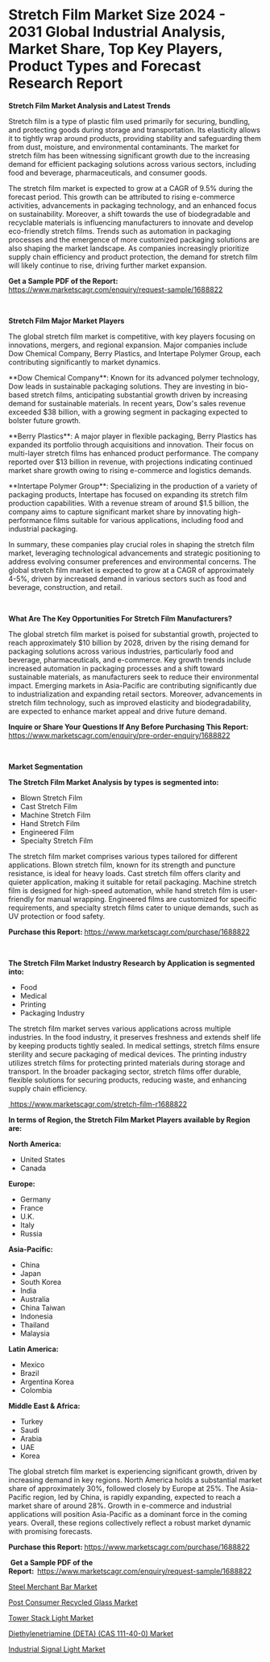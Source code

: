 <p><h1>Stretch Film Market Size 2024 - 2031 Global Industrial Analysis, Market Share, Top Key Players, Product Types and Forecast Research Report</h1></p><p><strong>Stretch Film Market Analysis and Latest Trends</strong></p>
<p><p>Stretch film is a type of plastic film used primarily for securing, bundling, and protecting goods during storage and transportation. Its elasticity allows it to tightly wrap around products, providing stability and safeguarding them from dust, moisture, and environmental contaminants. The market for stretch film has been witnessing significant growth due to the increasing demand for efficient packaging solutions across various sectors, including food and beverage, pharmaceuticals, and consumer goods.</p><p>The stretch film market is expected to grow at a CAGR of 9.5% during the forecast period. This growth can be attributed to rising e-commerce activities, advancements in packaging technology, and an enhanced focus on sustainability. Moreover, a shift towards the use of biodegradable and recyclable materials is influencing manufacturers to innovate and develop eco-friendly stretch films. Trends such as automation in packaging processes and the emergence of more customized packaging solutions are also shaping the market landscape. As companies increasingly prioritize supply chain efficiency and product protection, the demand for stretch film will likely continue to rise, driving further market expansion.</p></p>
<p><strong>Get a Sample PDF of the Report:&nbsp;</strong> <a href="https://www.marketscagr.com/enquiry/request-sample/1688822?utm_campaign=1179&utm_medium=2&utm_source=Github&utm_content=ia&utm_term=17102024&utm_id=stretch-film">https://www.marketscagr.com/enquiry/request-sample/1688822</a></p>
<p>&nbsp;</p>
<p><strong>Stretch Film Major Market Players</strong></p>
<p><p>The global stretch film market is competitive, with key players focusing on innovations, mergers, and regional expansion. Major companies include Dow Chemical Company, Berry Plastics, and Intertape Polymer Group, each contributing significantly to market dynamics.</p><p>**Dow Chemical Company**: Known for its advanced polymer technology, Dow leads in sustainable packaging solutions. They are investing in bio-based stretch films, anticipating substantial growth driven by increasing demand for sustainable materials. In recent years, Dow's sales revenue exceeded $38 billion, with a growing segment in packaging expected to bolster future growth.</p><p>**Berry Plastics**: A major player in flexible packaging, Berry Plastics has expanded its portfolio through acquisitions and innovation. Their focus on multi-layer stretch films has enhanced product performance. The company reported over $13 billion in revenue, with projections indicating continued market share growth owing to rising e-commerce and logistics demands.</p><p>**Intertape Polymer Group**: Specializing in the production of a variety of packaging products, Intertape has focused on expanding its stretch film production capabilities. With a revenue stream of around $1.5 billion, the company aims to capture significant market share by innovating high-performance films suitable for various applications, including food and industrial packaging.</p><p>In summary, these companies play crucial roles in shaping the stretch film market, leveraging technological advancements and strategic positioning to address evolving consumer preferences and environmental concerns. The global stretch film market is expected to grow at a CAGR of approximately 4-5%, driven by increased demand in various sectors such as food and beverage, construction, and retail.</p></p>
<p>&nbsp;</p>
<p><strong>What Are The Key Opportunities For Stretch Film Manufacturers?</strong></p>
<p><p>The global stretch film market is poised for substantial growth, projected to reach approximately $10 billion by 2028, driven by the rising demand for packaging solutions across various industries, particularly food and beverage, pharmaceuticals, and e-commerce. Key growth trends include increased automation in packaging processes and a shift toward sustainable materials, as manufacturers seek to reduce their environmental impact. Emerging markets in Asia-Pacific are contributing significantly due to industrialization and expanding retail sectors. Moreover, advancements in stretch film technology, such as improved elasticity and biodegradability, are expected to enhance market appeal and drive future demand.</p></p>
<p><strong>Inquire or Share Your Questions If Any Before Purchasing This Report:</strong> <a href="https://www.marketscagr.com/enquiry/pre-order-enquiry/1688822?utm_campaign=1179&utm_medium=2&utm_source=Github&utm_content=ia&utm_term=17102024&utm_id=stretch-film">https://www.marketscagr.com/enquiry/pre-order-enquiry/1688822</a></p>
<p>&nbsp;</p>
<p><strong>Market Segmentation</strong></p>
<p><strong>The Stretch Film Market Analysis by types is segmented into:</strong></p>
<p><ul><li>Blown Stretch Film</li><li>Cast Stretch Film</li><li>Machine Stretch Film</li><li>Hand Stretch Film</li><li>Engineered Film</li><li>Specialty Stretch Film</li></ul></p>
<p><p>The stretch film market comprises various types tailored for different applications. Blown stretch film, known for its strength and puncture resistance, is ideal for heavy loads. Cast stretch film offers clarity and quieter application, making it suitable for retail packaging. Machine stretch film is designed for high-speed automation, while hand stretch film is user-friendly for manual wrapping. Engineered films are customized for specific requirements, and specialty stretch films cater to unique demands, such as UV protection or food safety.</p></p>
<p><strong>Purchase this Report:&nbsp;</strong><a href="https://www.marketscagr.com/purchase/1688822?utm_campaign=1179&utm_medium=2&utm_source=Github&utm_content=ia&utm_term=17102024&utm_id=stretch-film">https://www.marketscagr.com/purchase/1688822</a></p>
<p>&nbsp;</p>
<p><strong>The Stretch Film Market Industry Research by Application is segmented into:</strong></p>
<p><ul><li>Food</li><li>Medical</li><li>Printing</li><li>Packaging Industry</li></ul></p>
<p><p>The stretch film market serves various applications across multiple industries. In the food industry, it preserves freshness and extends shelf life by keeping products tightly sealed. In medical settings, stretch films ensure sterility and secure packaging of medical devices. The printing industry utilizes stretch films for protecting printed materials during storage and transport. In the broader packaging sector, stretch films offer durable, flexible solutions for securing products, reducing waste, and enhancing supply chain efficiency.</p></p>
<p><a href="https://www.marketscagr.com/stretch-film-r1688822?utm_campaign=1179&utm_medium=2&utm_source=Github&utm_content=ia&utm_term=17102024&utm_id=stretch-film">&nbsp;https://www.marketscagr.com/stretch-film-r1688822</a></p>
<p><strong>In terms of Region, the Stretch Film Market Players available by Region are:</strong></p>
<p>
    <p> <strong> North America: </strong>
        <ul>
            <li>United States</li>
            <li>Canada</li>
        </ul>
        </p> 
    <p> <strong> Europe: </strong>
        <ul>
            <li>Germany</li>
            <li>France</li>
            <li>U.K.</li>
            <li>Italy</li>
            <li>Russia</li>
        </ul>
        </p> 
    <p> <strong> Asia-Pacific: </strong>
        <ul>
            <li>China</li>
            <li>Japan</li>
            <li>South Korea</li>
            <li>India</li>
            <li>Australia</li>
            <li>China Taiwan</li>
            <li>Indonesia</li>
            <li>Thailand</li>
            <li>Malaysia</li>
        </ul>
        </p> 
    <p> <strong> Latin America: </strong>
        <ul>
            <li>Mexico</li>
            <li>Brazil</li>
            <li>Argentina Korea</li>
            <li>Colombia</li>
        </ul>
        </p> 
    <p> <strong> Middle East & Africa: </strong>
        <ul>
            <li>Turkey</li>
            <li>Saudi</li>
            <li>Arabia</li>
            <li>UAE</li>
            <li>Korea</li>
        </ul>
    </p>
    </p>
<p><p>The global stretch film market is experiencing significant growth, driven by increasing demand in key regions. North America holds a substantial market share of approximately 30%, followed closely by Europe at 25%. The Asia-Pacific region, led by China, is rapidly expanding, expected to reach a market share of around 28%. Growth in e-commerce and industrial applications will position Asia-Pacific as a dominant force in the coming years. Overall, these regions collectively reflect a robust market dynamic with promising forecasts.</p></p>
<p><strong>Purchase this Report: </strong><a href="https://www.marketscagr.com/purchase/1688822?utm_campaign=1179&utm_medium=2&utm_source=Github&utm_content=ia&utm_term=17102024&utm_id=stretch-film">https://www.marketscagr.com/purchase/1688822</a></p>
<p>&nbsp;<strong>Get a Sample PDF of the Report:&nbsp;&nbsp;</strong><a href="https://www.marketscagr.com/enquiry/request-sample/1688822?utm_campaign=1179&utm_medium=2&utm_source=Github&utm_content=ia&utm_term=17102024&utm_id=stretch-film">https://www.marketscagr.com/enquiry/request-sample/1688822</a></p>
<p><strong></strong></p>
<p><p><a href="https://www.linkedin.com/pulse/steel-merchant-bar-market-size-share-growth-analysis-type-application-zyeje?utm_campaign=1179&utm_medium=2&utm_source=Github&utm_content=ia&utm_term=17102024&utm_id=stretch-film">Steel Merchant Bar Market</a></p><p><a href="https://www.linkedin.com/pulse/market-insights-global-post-consumer-recycled-glass-forecast-fmuwf?utm_campaign=1179&utm_medium=2&utm_source=Github&utm_content=ia&utm_term=17102024&utm_id=stretch-film">Post Consumer Recycled Glass Market</a></p><p><a href="https://issuu.com/reportprime-2/docs/tower-stack-light-market-size-2030._3fb9c30c4bd54b?utm_campaign=1179&utm_medium=2&utm_source=Github&utm_content=ia&utm_term=17102024&utm_id=stretch-film">Tower Stack Light Market</a></p><p><a href="https://github.com/sandygraoj2/Market-Research-Report-List-1/blob/main/diethylenetriamine-deta-cas-111-40-0-market.md?utm_campaign=1179&utm_medium=2&utm_source=Github&utm_content=ia&utm_term=17102024&utm_id=stretch-film">Diethylenetriamine (DETA) (CAS 111-40-0) Market</a></p><p><a href="https://issuu.com/reportprime-2/docs/industrial-signal-light-market-size_49b8e169656274?utm_campaign=1179&utm_medium=2&utm_source=Github&utm_content=ia&utm_term=17102024&utm_id=stretch-film">Industrial Signal Light Market</a></p></p>